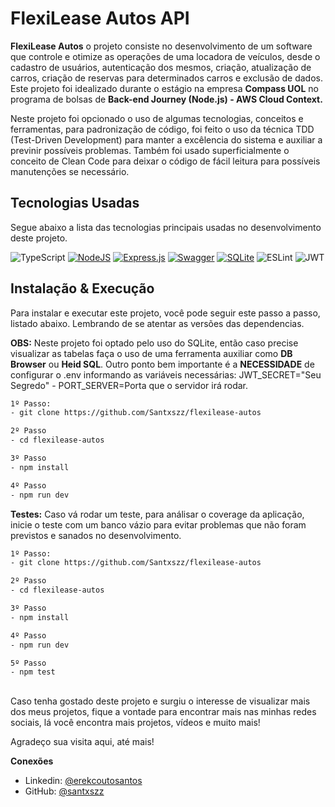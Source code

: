 # FlexiLease Autos API
**FlexiLease Autos** o projeto consiste no desenvolvimento de um software que controle e otimize as operações de uma locadora de veículos, desde o cadastro de usuários, autenticação dos mesmos, criação, atualização de carros, criação de reservas para determinados carros e exclusão de dados.
Este projeto foi idealizado durante o estágio na empresa **Compass UOL** no programa de bolsas de **Back-end Journey (Node.js) - AWS Cloud Context.**

Neste projeto foi opcionado o uso de algumas tecnologias, conceitos e ferramentas, para padronização de código, foi feito o uso da técnica TDD (Test-Driven Development) para manter a excêlencia do sistema e auxiliar a previnir possíveis problemas. Também foi usado superficialmente o conceito de Clean Code para deixar o código de fácil leitura para possíveis manutenções se necessário.

## Tecnologias Usadas
Segue abaixo a lista das tecnologias principais usadas no desenvolvimento deste projeto.

![TypeScript](https://img.shields.io/badge/typescript-%23007ACC.svg?style=for-the-badge&logo=typescript&logoColor=white)
[![NodeJS](https://img.shields.io/badge/node.js-6DA55F?style=for-the-badge&logo=node.js&logoColor=white)](https://nodejs.org/pt)
[![Express.js](https://img.shields.io/badge/express.js-%23404d59.svg?style=for-the-badge&logo=express&logoColor=%2361DAFB)](https://expressjs.com/pt-br/)
[![Swagger](https://img.shields.io/badge/-Swagger-%23Clojure?style=for-the-badge&logo=swagger&logoColor=white)](https://swagger.io/)
[![SQLite](https://img.shields.io/badge/sqlite-%2307405e.svg?style=for-the-badge&logo=sqlite&logoColor=white)](https://www.sqlite.org/)
![ESLint](https://img.shields.io/badge/ESLint-4B3263?style=for-the-badge&logo=eslint&logoColor=white)
![JWT](https://img.shields.io/badge/JWT-black?style=for-the-badge&logo=JSON%20web%20tokens)


## Instalação & Execução
Para instalar e executar este projeto, você pode seguir este passo a passo, listado abaixo. Lembrando de se atentar as versões das dependencias.

**OBS:** Neste projeto foi optado pelo uso do SQLite, então caso precise visualizar as tabelas faça o uso de uma ferramenta auxiliar como **DB Browser** ou **Heid SQL**. Outro ponto bem importante é a **NECESSIDADE** de configurar o .env informando as variáveis necessárias: JWT_SECRET="Seu Segredo" - PORT_SERVER=Porta que o servidor irá rodar.


```bash
1º Passo:
- git clone https://github.com/Santxszz/flexilease-autos

2º Passo
- cd flexilease-autos

3º Passo
- npm install

4º Passo
- npm run dev
```

**Testes:** Caso vá rodar um teste, para análisar o coverage da aplicação, inicie o teste com um banco vázio para evitar problemas que não foram previstos e sanados no desenvolvimento.
```bash
1º Passo:
- git clone https://github.com/Santxszz/flexilease-autos

2º Passo
- cd flexilease-autos

3º Passo
- npm install

4º Passo
- npm run dev

5º Passo
- npm test
```
##
Caso tenha gostado deste projeto e surgiu o interesse de visualizar mais dos meus projetos, fique a vontade para encontrar mais nas minhas redes sociais, lá você encontra mais projetos, vídeos e muito mais!

Agradeço sua visita aqui, até mais!

**Conexões**
- Linkedin: [@erekcoutosantos](https://www.linkedin.com/in/erek-couto-santos/)
- GitHub: [@santxszz](https://github.com/Santxszz)
